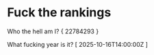 # Fuck the rankings

Who the hell am I?
{ 22784293 }

What fucking year is it?
[ 2025-10-16T14:00:00Z ]
